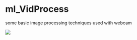 ml_VidProcess
=============

some basic image processing techniques used with webcam

![](https://ga-beacon.deno.dev/G-G1E8HNDZYY:v51jklKGTLmC3LAZ4rJbIQ/github.com/moocf/video-process.matlab)
